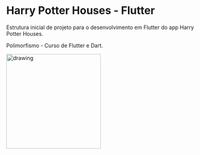 # Harry Potter Houses - Flutter

Estrutura inicial de projeto para o desenvolvimento em Flutter do app Harry Potter Houses.

Polimorfismo - Curso de Flutter e Dart.

<img src="https://github.com/lucasfv1/imagens-publicas/blob/main/harry-potter-house-flutter.gif" alt="drawing" width="250" align="center"/>
